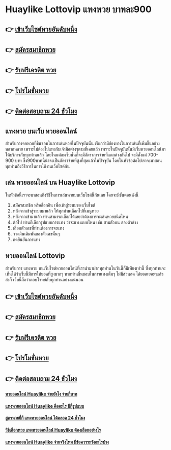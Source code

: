 # Huaylike Lottovip แทงหวย บาทละ900

## 👉 [เข้าเว็บไซต์หวยอันดับหนึ่ง](https://bit.ly/3BKRwGd)
## 👉 [สมัครสมาชิกหวย](https://bit.ly/3UfGPT3)
## 👉 [รับฟรีเครดิต หวย](https://bit.ly/3UfGPT3)
## 👉 [โปรโมชั่นหวย](https://bit.ly/3UfGPT3)
## 👉 [ติดต่อสอบถาม 24 ชัวโมง](https://bit.ly/3UfGPT3)

## แทงหวย บนเว็บ หวยออนไลน์
สำหรับการคอหวยที่ชื่นชอบในการเล่นหวยในปัจจุบันนั้น เรียกว่ามีช่องทางในการเล่นที่เพิ่มขึ้นอย่างหลากหลาย เพราะไม่ต้องไปแทงกับเจ้ามือต่างๆตามที่เคยแล้ว เพราะในปัจจุบันนั้นมีเว็บหวยออนไลน์มาให้บริการกับทุกท่านแล้ว โดยในแต่ละเว็บนั้นก็จะมีอัตราการจ่ายที่แตกต่างกันไป จะมีตั้งแต่ 700-900 บาท ซึ่ง900บาทนี้น่าจะเป็นอัตราจ่ายที่สูงที่สุดแล้วในปัจจุบัน โดยในหัวข้อต่อไปเราจะมาสอนทุกท่านถึงวิธีการในการใช้งานเว็บไซต์กัน

## เล่น หวยออนไลน์ บน Huaylike Lottovip
ในหัวข้อนี้เราจะมาสอนถึงวิธีในการเล่นหวยบนเว็บไซต์นี้กันเลย โดยจะมีขั้นตอนดังนี้
1. สมัครสมาชิก หรือล็อกอิน เพื่อเข้าสู่ระบบของเว็บไซต์
2. หลังจากเข้าสู่ระบบมาแล้ว ให้ทุกท่านเลือกไปที่เมนูหวย
3. หลังจากเข้ามาแล้ว ท่านสามารถเลือกได้เลยว่าต้องการจะเล่นหวยชนิดไหน
4. ต่อไป ท่านก็เลือกรูปแบบการแทง ว่าจะแทงแบบไหน เช่น สามตัวบน สองตัวล่าง
5. เลือกตัวเลขที่ท่านต้องการจะแทง
6. วางเงินเดิมพันของตัวเลขนั้นๆ
7. กดยืนยันการแทง

## หวยออนไลน์ Lottovip
สำหรับการ แทงหวย บนเว็บไซต์หวยออนไลน์ที่เรานำมาฝากทุกท่านในวันนี้ก็มีเพียงเท่านี้ ซึ่งทุกท่านจะเห็นได้ว่าเว็บนี้มีการให้ยอดที่สูงมากๆ หากท่านชื่นชอบในการแทงเต็มๆ ไม่มีส่วนลด ได้ยอดเยอะๆแล้วล่ะก็ เว็บนี้ถือว่าตอบโจทย์กับทุกท่านอย่างแน่นอน

## 👉 [เข้าเว็บไซต์หวยอันดับหนึ่ง](https://bit.ly/3BKRwGd)
## 👉 [สมัครสมาชิกหวย](https://bit.ly/3UfGPT3)
## 👉 [รับฟรีเครดิต หวย](https://bit.ly/3UfGPT3)
## 👉 [โปรโมชั่นหวย](https://bit.ly/3UfGPT3)
## 👉 [ติดต่อสอบถาม 24 ชัวโมง](https://bit.ly/3UfGPT3)

#### [หวยออนไลน์ Huaylike จ่ายยังไง จ่ายกี่บาท](https://atom.io/themes/หวยออนไลน์%20Huaylike%20จ่ายยังไง%20จ่ายกี่บาท)
#### [แทงหวยออนไลน์ Huaylike คืออะไร มีกี่รูปแบบ](https://atom.io/themes/แทงหวยออนไลน์%20Huaylike%20คืออะไร%20มีกี่รูปแบบ)
#### [สูตรหวยยี่กี แทงหวยออนไลน์ ได้ตลอด 24 ชั่วโมง](https://atom.io/themes/สูตรหวยยี่กี%20แทงหวยออนไลน์%20ได้ตลอด%2024%20ชั่วโมง)
#### [วิธีเลือกหวย แทงหวยออนไลน์ Huaylike ต้องเลือกอย่างไร](https://atom.io/themes/วิธีเลือกหวย%20แทงหวยออนไลน์%20Huaylike%20ต้องเลือกอย่างไร)
#### [แทงหวยออนไลน์ Huaylike จ่ายจริงไหม มีข้อควรระวังอะไรบ้าง](https://atom.io/themes/แทงหวยออนไลน์%20Huaylike%20จ่ายจริงไหม%20มีข้อควรระวังอะไรบ้าง)